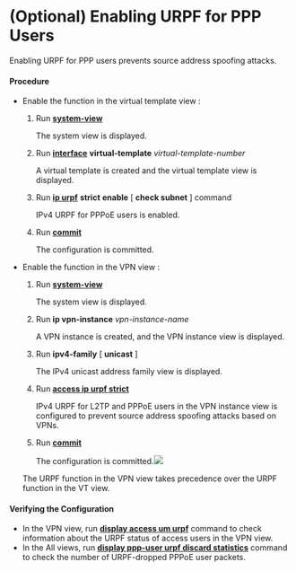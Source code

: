 (Optional) Enabling URPF for PPP Users
======================================

Enabling URPF for PPP users prevents source address spoofing attacks.

#### Procedure

* Enable the function in the virtual template view :
  1. Run [**system-view**](cmdqueryname=system-view)
     
     The system view is displayed.
  2. Run [**interface**](cmdqueryname=interface) **virtual-template** *virtual-template-number*
     
     A virtual template is created and the virtual template view is displayed.
  3. Run [**ip urpf**](cmdqueryname=ip+urpf) **strict** **enable** [ **check subnet** ] command
     
     IPv4 URPF for PPPoE users is enabled.
  4. Run [**commit**](cmdqueryname=commit)
     
     The configuration is committed.
* Enable the function in the VPN view :
  1. Run [**system-view**](cmdqueryname=system-view)
     
     The system view is displayed.
  2. Run **ip vpn-instance** *vpn-instance-name*
     
     A VPN instance is created, and the VPN instance view is displayed.
  3. Run **ipv4-family** [ **unicast** ]
     
     The IPv4 unicast address family view is displayed.
  4. Run [**access ip urpf strict**](cmdqueryname=access+ip+urpf+strict)
     
     IPv4 URPF for L2TP and PPPoE users in the VPN instance view is configured to prevent source address spoofing attacks based on VPNs.
  5. Run [**commit**](cmdqueryname=commit)
     
     The configuration is committed.![](../../../../public_sys-resources/note_3.0-en-us.png) 
  
  The URPF function in the VPN view takes precedence over the URPF function in the VT view.

#### Verifying the Configuration

* In the VPN view, run [**display access um urpf**](cmdqueryname=display+access+um+urpf) command to check information about the URPF status of access users in the VPN view.
* In the All views, run [**display ppp-user urpf discard statistics**](cmdqueryname=display+ppp-user+urpf+discard+statistics) command to check the number of URPF-dropped PPPoE user packets.